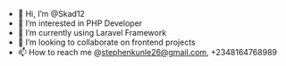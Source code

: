 - 👋 Hi, I’m @Skad12
- 👀 I’m interested in PHP Developer
- 🌱 I’m currently using Laravel Framework 
- 💞️ I’m looking to collaborate on frontend projects
- 📫 How to reach me @stephenkunle26@gmail.com, +2348164768989

<!---
Skad12/Skad12 is a ✨ special ✨ repository because its `README.md` (this file) appears on your GitHub profile.
You can click the Preview link to take a look at your changes.
--->
